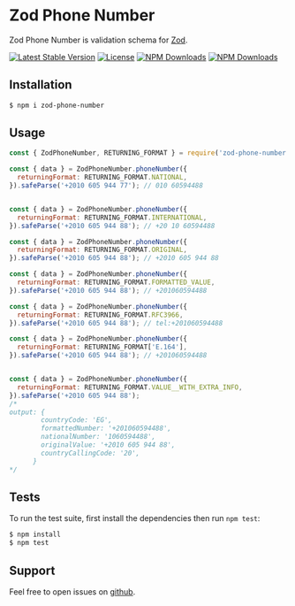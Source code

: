 # Zod Phone Number

Zod Phone Number is validation schema for [Zod](https://www.npmjs.com/package/zod).

[![Latest Stable Version](https://img.shields.io/npm/v/zod-phone-number.svg?style=for-the-badge)](https://www.npmjs.com/package/zod-phone-number)
[![License](https://img.shields.io/npm/l/zod-phone-number.svg?style=for-the-badge)](https://www.npmjs.com/package/zod-phone-number)
[![NPM Downloads](https://img.shields.io/npm/dt/zod-phone-number.svg?style=for-the-badge)](https://www.npmjs.com/package/zod-phone-number)
[![NPM Downloads](https://img.shields.io/npm/dm/zod-phone-number.svg?style=for-the-badge)](https://www.npmjs.com/package/zod-phone-number)

## Installation

```bash
$ npm i zod-phone-number
```

## Usage

```javascript
const { ZodPhoneNumber, RETURNING_FORMAT } = require('zod-phone-number');

const { data } = ZodPhoneNumber.phoneNumber({
  returningFormat: RETURNING_FORMAT.NATIONAL,
}).safeParse('+2010 605 944 77'); // 010 60594488


const { data } = ZodPhoneNumber.phoneNumber({
  returningFormat: RETURNING_FORMAT.INTERNATIONAL,
}).safeParse('+2010 605 944 88'); // +20 10 60594488

const { data } = ZodPhoneNumber.phoneNumber({
  returningFormat: RETURNING_FORMAT.ORIGINAL,
}).safeParse('+2010 605 944 88'); // +2010 605 944 88

const { data } = ZodPhoneNumber.phoneNumber({
  returningFormat: RETURNING_FORMAT.FORMATTED_VALUE,
}).safeParse('+2010 605 944 88'); // +201060594488

const { data } = ZodPhoneNumber.phoneNumber({
  returningFormat: RETURNING_FORMAT.RFC3966,
}).safeParse('+2010 605 944 88'); // tel:+201060594488

const { data } = ZodPhoneNumber.phoneNumber({
  returningFormat: RETURNING_FORMAT['E.164'],
}).safeParse('+2010 605 944 88'); // +201060594488


const { data } = ZodPhoneNumber.phoneNumber({
  returningFormat: RETURNING_FORMAT.VALUE__WITH_EXTRA_INFO,
}).safeParse('+2010 605 944 88');
/*
output: {
        countryCode: 'EG',
        formattedNumber: '+201060594488',
        nationalNumber: '1060594488',
        originalValue: '+2010 605 944 88',
        countryCallingCode: '20',
      }
*/
```

## Tests

To run the test suite, first install the dependencies then run `npm test`:

```bash
$ npm install
$ npm test
```

## Support

Feel free to open issues on [github](https://github.com/AhmedAdelFahim/zod-phone-number).
